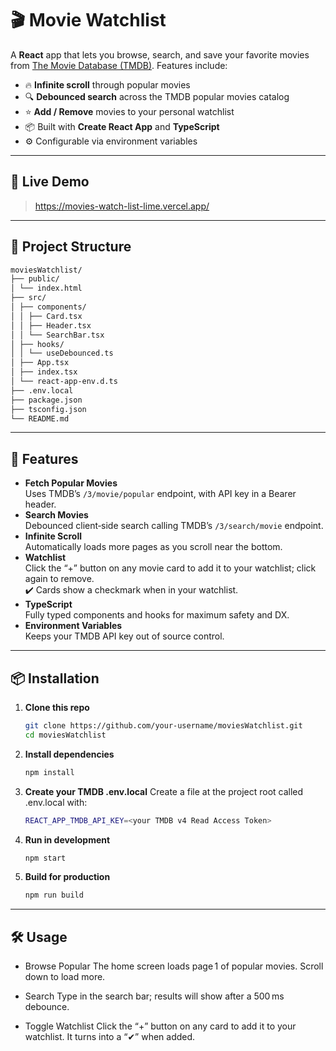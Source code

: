 # 🎬 Movie Watchlist

A **React** app that lets you browse, search, and save your favorite movies from [The Movie Database (TMDB)](https://www.themoviedb.org/). Features include:

- 🔥 **Infinite scroll** through popular movies
- 🔍 **Debounced search** across the TMDB popular movies catalog
- ⭐️ **Add / Remove** movies to your personal watchlist
- 📦 Built with **Create React App** and **TypeScript**
- ⚙️ Configurable via environment variables

---

## 🚀 Live Demo

> https://movies-watch-list-lime.vercel.app/

---

## 📂 Project Structure
```bash
moviesWatchlist/
├── public/
│ └── index.html
├── src/
│ ├── components/
│ │ ├── Card.tsx
│ │ ├── Header.tsx
│ │ └── SearchBar.tsx
│ ├── hooks/
│ │ └── useDebounced.ts
│ ├── App.tsx
│ ├── index.tsx
│ └── react-app-env.d.ts
├── .env.local
├── package.json
├── tsconfig.json
└── README.md
```

---

## 🔧 Features

- **Fetch Popular Movies**  
  Uses TMDB’s `/3/movie/popular` endpoint, with API key in a Bearer header.
- **Search Movies**  
  Debounced client‐side search calling TMDB’s `/3/search/movie` endpoint.
- **Infinite Scroll**  
  Automatically loads more pages as you scroll near the bottom.
- **Watchlist**  
  Click the “+” button on any movie card to add it to your watchlist; click again to remove.  
  ✔️ Cards show a checkmark when in your watchlist.
- **TypeScript**  
  Fully typed components and hooks for maximum safety and DX.
- **Environment Variables**  
  Keeps your TMDB API key out of source control.

---

## 📦 Installation

1. **Clone this repo**  
   ```bash
   git clone https://github.com/your-username/moviesWatchlist.git
   cd moviesWatchlist
2. **Install dependencies**
   ```bash
   npm install
3. **Create your TMDB .env.local**
   Create a file at the project root called .env.local with:
   ```bash
   REACT_APP_TMDB_API_KEY=<your TMDB v4 Read Access Token>
5. **Run in development**
   ```bash
   npm start
7. **Build for production**
   ```bash
   npm run build

---

## 🛠️ Usage
- Browse Popular
The home screen loads page 1 of popular movies. Scroll down to load more.

- Search
Type in the search bar; results will show after a 500 ms debounce.

- Toggle Watchlist
Click the “+” button on any card to add it to your watchlist. It turns into a “✔” when added.
